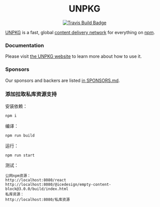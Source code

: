 <h1 align="center">UNPKG</h1>
<p align="center">
  <a title="Travis Build" href="https://travis-ci.org/mjackson/unpkg">
    <img alt="Travis Build Badge" src="https://img.shields.io/travis/mjackson/unpkg/master.svg?style=flat-square" />
  </a>
</p>

[UNPKG](https://unpkg.com) is a fast, global [content delivery network](https://en.wikipedia.org/wiki/Content_delivery_network) for everything on [npm](https://www.npmjs.com/).

### Documentation

Please visit [the UNPKG website](https://unpkg.com) to learn more about how to use it.

### Sponsors

Our sponsors and backers are listed [in SPONSORS.md](SPONSORS.md).

### 添加拉取私库资源支持

安装依赖：

```js
npm i
```

编译：

```js
npm run build
```

运行：

```js
npm run start
```

测试：

```jx
公网npm资源：
http://localhost:8080/react
http://localhost:8080/@icedesign/empty-content-block@3.0.0/build/index.html
私库资源：
http://localhost:8080/私库资源
```

